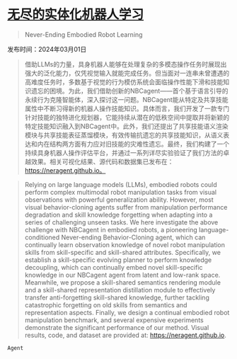 # [无尽的实体化机器人学习](https://arxiv.org/abs/2403.00336)

> Never-Ending Embodied Robot Learning

发布时间：2024年03月01日

> 借助LLMs的力量，具身机器人能够在处理复杂的多模态操作任务时展现出强大的泛化能力，仅凭视觉输入就能完成任务。但当面对一连串未曾遭遇的高难度任务时，多数基于视觉的行为模仿系统会面临操作性能下滑和技能知识遗忘的困境。为此，我们借助创新的NBCagent——首个基于语言引导的永续行为克隆智能体，深入探讨这一问题。NBCagent能从特定及共享技能属性中不断习得新的机器人操作技能知识。具体而言，我们开发了一款专门针对技能的独特进化规划器，它能持续从潜在的低秩空间中提取并将新颖的特定技能知识融入到NBCagent中。此外，我们还提出了共享技能语义渲染模块与共享技能表征蒸馏模块，有效传输抗遗忘的共享技能知识，从语义表达和内在结构两方面有力应对旧技能的灾难性遗忘。最终，我们构建了一个持续具身机器人操作评估平台，并通过一系列详尽实验验证了我们方法的卓越效果。相关可视化结果、源代码和数据集已发布在：https://neragent.github.io。

> Relying on large language models (LLMs), embodied robots could perform complex multimodal robot manipulation tasks from visual observations with powerful generalization ability. However, most visual behavior-cloning agents suffer from manipulation performance degradation and skill knowledge forgetting when adapting into a series of challenging unseen tasks. We here investigate the above challenge with NBCagent in embodied robots, a pioneering language-conditioned Never-ending Behavior-Cloning agent, which can continually learn observation knowledge of novel robot manipulation skills from skill-specific and skill-shared attributes. Specifically, we establish a skill-specific evolving planner to perform knowledge decoupling, which can continually embed novel skill-specific knowledge in our NBCagent agent from latent and low-rank space. Meanwhile, we propose a skill-shared semantics rendering module and a skill-shared representation distillation module to effectively transfer anti-forgetting skill-shared knowledge, further tackling catastrophic forgetting on old skills from semantics and representation aspects. Finally, we design a continual embodied robot manipulation benchmark, and several expensive experiments demonstrate the significant performance of our method. Visual results, code, and dataset are provided at: https://neragent.github.io.

`Agent`